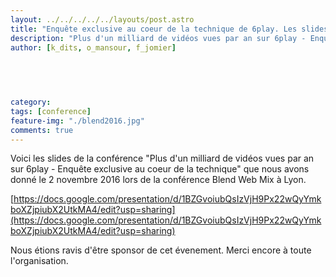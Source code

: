 ```yaml
---
layout: ../../../../../layouts/post.astro
title: "Enquête exclusive au coeur de la technique de 6play. Les slides."
description: "Plus d'un milliard de vidéos vues par an sur 6play - Enquête exclusive au coeur de la technique"
author: [k_dits, o_mansour, f_jomier]


  
  
  
category:
tags: [conference]
feature-img: "./blend2016.jpg"
comments: true
---
```


Voici les slides de la conférence "Plus d'un milliard de vidéos vues par an sur 6play - Enquête exclusive au coeur de la technique" que nous avons donné le 2 novembre 2016 lors de la conférence Blend Web Mix à Lyon.

[https://docs.google.com/presentation/d/1BZGvoiubQsIzVjH9Px22wQyYmkboXZjpiubX2UtkMA4/edit?usp=sharing](https://docs.google.com/presentation/d/1BZGvoiubQsIzVjH9Px22wQyYmkboXZjpiubX2UtkMA4/edit?usp=sharing)

Nous étions ravis d'être sponsor de cet évenement. Merci encore à toute l'organisation.
